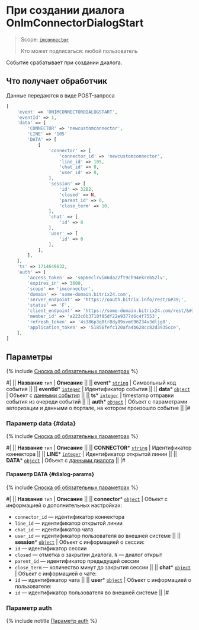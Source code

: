 # При создании диалога OnImConnectorDialogStart

> Scope: [`imconnector`](../../../scopes/permissions.md) 
>
> Кто может подписаться: любой пользователь

Событие срабатывает при создании диалога.

## Что получает обработчик

Данные передаются в виде POST-запроса

```php
[
    'event' => 'ONIMCONNECTORDIALOGSTART',
    'eventId' => 1,
    'data' => [
        'CONNECTOR' => 'newcustomconnector',
        'LINE' => '105'
        'DATA' => [
            [
                'connector' => [
                    'connector_id' => 'newcustomconnector',
                    'line_id' => 105,
                    'chat_id' => 8,
                    'user_id' => 0,
                ],
                'session' => [
                    'id' => 3282,
                    'closed' => N,
                    'parent_id' => 0,
                    'close_term' => 10,
                ],
                'chat' => [
                    'id' => 8
                ],
                'user' => [
                    'id' => 0
                ],
            ],
        ],
    ],
    'ts' => 1714649632,
    'auth' => [
        'access_token' => 's6p6eclrvim6da22ft9ch94ekreb52lv',
        'expires_in' => 3600,
        'scope' => 'imconnector',
        'domain' => 'some-domain.bitrix24.com',
        'server_endpoint' => 'https://oauth.bitrix.info/rest/&#39;',
        'status' => 'F',
        'client_endpoint' => 'https://some-domain.bitrix24.com/rest/&#39;',
        'member_id' => 'a223c6b3710f85df22e9377d6c4f7553',
        'refresh_token' => '4s386p3q0tr8dy89xvmt96234v3dljg8',
        'application_token' => '51856fefc120afa4b628cc82d3935cce',
    ],
]
```

## Параметры

{% include [Сноска об обязательных параметрах](../../../../_includes/required.md) %}

#|
|| **Название**
`тип` | **Описание** ||
|| **event***
[`string`](../../../data-types.md) | Символьный код события ||
|| **eventId***
[`integer`](../../../data-types.md) | Идентификатор события ||
|| **data***
[`object`](../../../data-types.md) | Объект с [данными события](#data) ||
|| **ts***
[`integer`](../../../data-types.md) | timestamp отправки события из очереди событий ||
|| **auth***
[`object`](../../../data-types.md) | Объект с параметрами авторизации и данными о портале, на котором произошло событие ||
|#

### Параметр data {#data}

{% include [Сноска об обязательных параметрах](../../../../_includes/required.md) %}

#|
|| **Название**
`тип` | **Описание** ||
|| **CONNECTOR***
[`string`](../../../data-types.md) | Идентификатор коннектора ||
|| **LINE***
[`integer`](../../../data-types.md) | Идентификатор открытой линии ||
|| **DATA***
[`object`](../../../data-types.md) | Объект с [данными диалога](#dialog-params) ||
|#

#### Параметр DATA {#dialog-params}

{% include [Сноска об обязательных параметрах](../../../../_includes/required.md) %}

#|
|| **Название**
`тип` | **Описание** ||
|| **connector***
[`object`](../../../data-types.md) | Объект с информацией о дополнительных настройках:
- `connector_id` — идентификатор коннектора
- `line_id` — идентификатор открытой линии
- `chat_id` — идентификатор чата
- `user_id` — идентификатор пользователя во внешней системе
||
|| **session***
[`object`](../../../data-types.md) | Объект с информацией о сессии:
- `id` —  идентификатор сессии
- `closed` — отметка о закрытии диалога. `N` — диалог открыт
- `parent_id` — идентификатор предыдущей сессии
- `close_term` — количество минут до закрытия сессии ||
|| **chat***
[`object`](../../../data-types.md) | Объект с информацией о чате:
- `id` — идентификатор чата ||
|| **user***
[`object`](../../../data-types.md) | Объект с информацией о пользователе:
- `id` — идентификатор пользователя во внешней системе ||
|#

### Параметр auth

{% include notitle [Параметр auth](../../../../_includes/auth-params-in-events.md) %}
